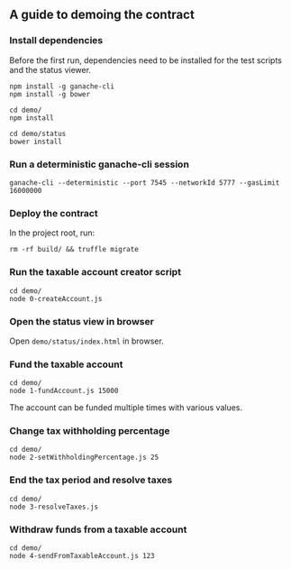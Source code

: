 ## A guide to demoing the contract

### Install dependencies

Before the first run, dependencies need to be installed for the test scripts and the status viewer.

```shell
npm install -g ganache-cli
npm install -g bower
```

```shell
cd demo/
npm install
```

```shell
cd demo/status
bower install
```

### Run a deterministic ganache-cli session

```shell
ganache-cli --deterministic --port 7545 --networkId 5777 --gasLimit 16000000
```


### Deploy the contract
In the project root, run:
```shell
rm -rf build/ && truffle migrate
```
### Run the taxable account creator script

```shell
cd demo/
node 0-createAccount.js
```

### Open the status view in browser

Open `demo/status/index.html` in browser.

### Fund the taxable account

```shell
cd demo/
node 1-fundAccount.js 15000
```
The account can be funded multiple times with various values.

### Change tax withholding percentage

```shell
cd demo/
node 2-setWithholdingPercentage.js 25
```

### End the tax period and resolve taxes

```shell
cd demo/
node 3-resolveTaxes.js
```

### Withdraw funds from a taxable account

```shell
cd demo/
node 4-sendFromTaxableAccount.js 123
```
